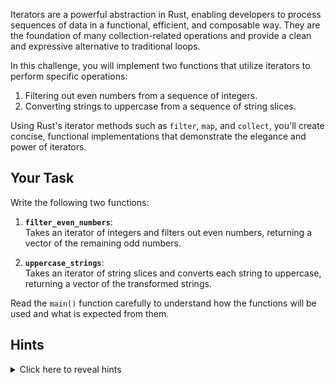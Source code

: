 Iterators are a powerful abstraction in Rust, enabling developers to process sequences of data in a functional, efficient, and composable way. They are the foundation of many collection-related operations and provide a clean and expressive alternative to traditional loops.

In this challenge, you will implement two functions that utilize iterators to perform specific operations:

1. Filtering out even numbers from a sequence of integers.
2. Converting strings to uppercase from a sequence of string slices.

Using Rust's iterator methods such as `filter`, `map`, and `collect`, you'll create concise, functional implementations that demonstrate the elegance and power of iterators.

## Your Task

Write the following two functions:

1. **`filter_even_numbers`**:  
   Takes an iterator of integers and filters out even numbers, returning a vector of the remaining odd numbers.

2. **`uppercase_strings`**:  
   Takes an iterator of string slices and converts each string to uppercase, returning a vector of the transformed strings.

Read the `main()` function carefully to understand how the functions will be used and what is expected from them.

## Hints

<details>
    <summary>Click here to reveal hints</summary>

- Use the `filter` method for filtering elements based on a condition.
- Make sure you dereference the values when using them in the closure. For example:

  ```rust
  .filter(|&x| x % 2 != 0)
  ```

  Or

  ```rust
  .filter(|x| *x % 2 != 0)
  ```

- Use the `collect` method to gather results from an iterator into a vector.
- Use the `map` method for transforming elements in an iterator.
- Use the `to_uppercase` method to convert a string to uppercase.
- Define lifetimes for the input and output types in the function signature.

</details>
